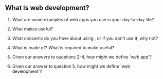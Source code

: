 
## What is web development?

1. What are some examples of web apps you use in your day-to-day life?






















2. What makes <app> useful?
























3. What concerns do you have about using <app>, or if you don't use
   it, why not?



























4. What is <app> made of? What is required to make <app> useful?
























5. Given our answers to questions 2-4, how might we define 'web app'?
























6. Given our answer to question 5, how might we define 'web development'?


